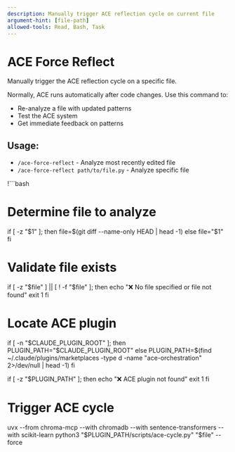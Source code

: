 ```yaml
---
description: Manually trigger ACE reflection cycle on current file
argument-hint: [file-path]
allowed-tools: Read, Bash, Task
---
```


# ACE Force Reflect

Manually trigger the ACE reflection cycle on a specific file.

Normally, ACE runs automatically after code changes. Use this command to:
- Re-analyze a file with updated patterns
- Test the ACE system
- Get immediate feedback on patterns

## Usage:
- `/ace-force-reflect` - Analyze most recently edited file
- `/ace-force-reflect path/to/file.py` - Analyze specific file

!```bash
# Determine file to analyze
if [ -z "$1" ]; then
  file=$(git diff --name-only HEAD | head -1)
else
  file="$1"
fi

# Validate file exists
if [ -z "$file" ] || [ ! -f "$file" ]; then
  echo "❌ No file specified or file not found"
  exit 1
fi

# Locate ACE plugin
if [ -n "$CLAUDE_PLUGIN_ROOT" ]; then
  PLUGIN_PATH="$CLAUDE_PLUGIN_ROOT"
else
  PLUGIN_PATH=$(find ~/.claude/plugins/marketplaces -type d -name "ace-orchestration" 2>/dev/null | head -1)
fi

if [ -z "$PLUGIN_PATH" ]; then
  echo "❌ ACE plugin not found"
  exit 1
fi

# Trigger ACE cycle
uvx --from chroma-mcp --with chromadb --with sentence-transformers --with scikit-learn python3 "$PLUGIN_PATH/scripts/ace-cycle.py" "$file" --force
```
